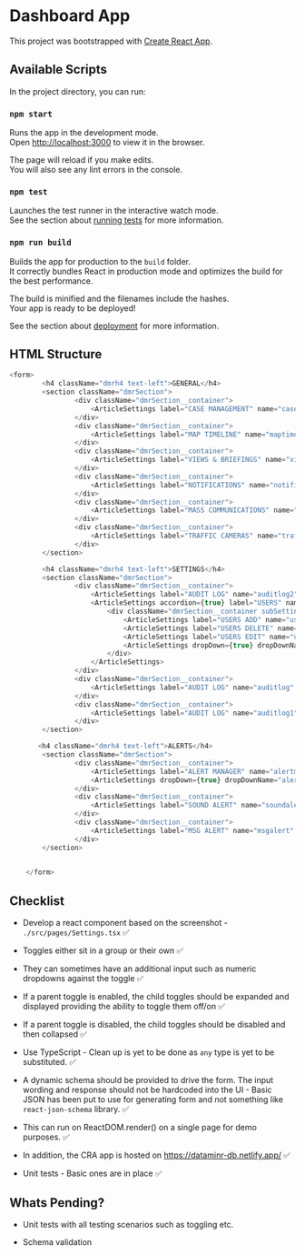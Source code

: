 # Dashboard App

This project was bootstrapped with [Create React App](https://github.com/facebook/create-react-app).

## Available Scripts

In the project directory, you can run:

### `npm start`

Runs the app in the development mode.\
Open [http://localhost:3000](http://localhost:3000) to view it in the browser.

The page will reload if you make edits.\
You will also see any lint errors in the console.

### `npm test`

Launches the test runner in the interactive watch mode.\
See the section about [running tests](https://facebook.github.io/create-react-app/docs/running-tests) for more information.

### `npm run build`

Builds the app for production to the `build` folder.\
It correctly bundles React in production mode and optimizes the build for the best performance.

The build is minified and the filenames include the hashes.\
Your app is ready to be deployed!

See the section about [deployment](https://facebook.github.io/create-react-app/docs/deployment) for more information.

## HTML Structure 
```js
<form>
        <h4 className="dmrh4 text-left">GENERAL</h4>
        <section className="dmrSection">
                <div className="dmrSection__container">
                    <ArticleSettings label="CASE MANAGEMENT" name="casemanagement" setFormData={setFormData} formData={formData}/>
                </div>
                <div className="dmrSection__container">
                    <ArticleSettings label="MAP TIMELINE" name="maptimeline" setFormData={setFormData} formData={formData}/>
                </div>
                <div className="dmrSection__container">
                    <ArticleSettings label="VIEWS & BRIEFINGS" name="views" setFormData={setFormData} formData={formData}/>
                </div>
                <div className="dmrSection__container">
                    <ArticleSettings label="NOTIFICATIONS" name="notifications" setFormData={setFormData} formData={formData}/>
                </div>
                <div className="dmrSection__container">
                    <ArticleSettings label="MASS COMMUNICATIONS" name="masscomm" setFormData={setFormData} formData={formData}/>
                </div>
                <div className="dmrSection__container">
                    <ArticleSettings label="TRAFFIC CAMERAS" name="traffic" setFormData={setFormData} formData={formData}/>
                </div>
        </section>

        <h4 className="dmrh4 text-left">SETTINGS</h4>
        <section className="dmrSection">
                <div className="dmrSection__container">
                    <ArticleSettings label="AUDIT LOG" name="auditlog2" setFormData={setFormData} formData={formData}/>
                    <ArticleSettings accordion={true} label="USERS" name="users" setFormData={setFormData} formData={formData}>
                        <div className="dmrSection__container subSettings">
                            <ArticleSettings label="USERS ADD" name="usersadd" setFormData={setFormData} formData={formData} subOf="users"/>
                            <ArticleSettings label="USERS DELETE" name="usersdel" setFormData={setFormData} formData={formData} subOf="users" />
                            <ArticleSettings label="USERS EDIT" name="usersedit" setFormData={setFormData} formData={formData} subOf="users" />
                            <ArticleSettings dropDown={true} dropDownName="maxusersdd" label="MAX USERS" dropDownData={['10', '20', '30', '40', '50', '60']} name="maxusers" setFormData={setFormData} formData={formData} subOf="users" />
                        </div>
                    </ArticleSettings>
                </div>
                <div className="dmrSection__container">
                    <ArticleSettings label="AUDIT LOG" name="auditlog" setFormData={setFormData} formData={formData}/>
                </div>
                <div className="dmrSection__container">
                    <ArticleSettings label="AUDIT LOG" name="auditlog1" setFormData={setFormData} formData={formData}/>
                </div>
        </section>

       <h4 className="dmrh4 text-left">ALERTS</h4>
        <section className="dmrSection">
                <div className="dmrSection__container">
                    <ArticleSettings label="ALERT MANAGER" name="alertm" setFormData={setFormData} formData={formData}/>
                    <ArticleSettings dropDown={true} dropDownName="alertsrulesdd" label="ALERT RULES" dropDownData={['10', '20', '30', '40', '50', '60']} name="alertrules" setFormData={setFormData} formData={formData} />
                </div>
                <div className="dmrSection__container">
                    <ArticleSettings label="SOUND ALERT" name="soundalert" setFormData={setFormData} formData={formData}/>
                </div>
                <div className="dmrSection__container">
                    <ArticleSettings label="MSG ALERT" name="msgalert" setFormData={setFormData} formData={formData} />
                </div>
        </section>

        
    </form>
```

## Checklist

* Develop a react component based on the screenshot - `./src/pages/Settings.tsx`  ✅

* Toggles either sit in a group or their own ✅

* They can sometimes have an additional input such as numeric dropdowns against the toggle ✅

* If a parent toggle is enabled, the child toggles should be expanded and displayed providing the ability to toggle them off/on ✅

* If a parent toggle is disabled, the child toggles should be disabled and then collapsed ✅

* Use TypeScript - Clean up is yet to be done as `any` type is yet to be substituted. ✅

* A dynamic schema should be provided to drive the form. The input wording and response should not be hardcoded into the UI - Basic JSON has been put to use for generating form and not something like `react-json-schema` library. ✅

* This can run on ReactDOM.render() on a single page for demo purposes. ✅

* In addition, the CRA app is hosted on https://dataminr-db.netlify.app/ ✅

* Unit tests - Basic ones are in place ✅

## Whats Pending?

* Unit tests with all testing scenarios such as toggling etc.

* Schema validation 
